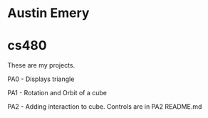 # Austin Emery
# cs480

These are my projects.

PA0 - Displays triangle

PA1 - Rotation and Orbit of a cube

PA2 - Adding interaction to cube. Controls are in PA2 README.md
